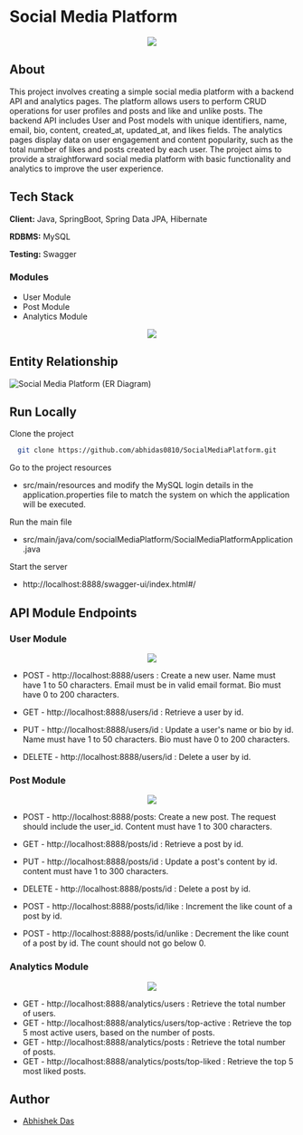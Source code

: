 # Social Media Platform

<p align="center">
  <img src="https://www.linkpicture.com/q/SocialMediaPlatform.png"/>
</p>

## About

This project involves creating a simple social media platform with a backend API and analytics pages. The platform allows users to perform CRUD operations for user profiles and posts and like and unlike posts. The backend API includes User and Post models with unique identifiers, name, email, bio, content, created_at, updated_at, and likes fields. The analytics pages display data on user engagement and content popularity, such as the total number of likes and posts created by each user. The project aims to provide a straightforward social media platform with basic functionality and analytics to improve the user experience.

## Tech Stack

**Client:** Java, SpringBoot, Spring Data JPA, Hibernate

**RDBMS:** MySQL

**Testing:** Swagger


### Modules
- User Module
- Post Module
-	Analytics Module

<p align="center">
  <img src="https://www.linkpicture.com/q/SocialMediaPlatform_1.png"/>
</p>

##  Entity Relationship

![Social Media Platform (ER Diagram)](https://www.linkpicture.com/q/Social-Media-Platform-ER-Diagram.png)

## Run Locally

Clone the project

```bash
  git clone https://github.com/abhidas0810/SocialMediaPlatform.git
```

Go to the project resources

-  src/main/resources and modify the MySQL login details in the application.properties file to match the system on which the application will be executed.

Run the main file

- src/main/java/com/socialMediaPlatform/SocialMediaPlatformApplication.java

Start the server

 - http://localhost:8888/swagger-ui/index.html#/

## API Module Endpoints

### User Module

<p align="center">
  <img src="https://www.linkpicture.com/q/SocialMediaPlatform_2.png"/>
</p>

* POST - http://localhost:8888/users : Create a new user.
  Name must have 1 to 50 characters.
  Email must be in valid email format.
  Bio must have 0 to 200 characters.

* GET - http://localhost:8888/users/id : Retrieve a user by id.
* PUT - http://localhost:8888/users/id : Update a user's name or bio by id.
  Name must have 1 to 50 characters.
  Bio must have 0 to 200 characters.

* DELETE - http://localhost:8888/users/id : Delete a user by id.

### Post Module

<p align="center">
  <img src="https://www.linkpicture.com/q/SocialMediaPlatform_3.png"/>
</p>

* POST - http://localhost:8888/posts: Create a new post. The request should include the user_id.
  Content must have 1 to 300 characters. 

* GET - http://localhost:8888/posts/id : Retrieve a post by id.
* PUT - http://localhost:8888/posts/id : Update a post's content by id.
  content must have 1 to 300 characters.

* DELETE - http://localhost:8888/posts/id : Delete a post by id.
* POST - http://localhost:8888/posts/id/like : Increment the like count of a post by id.
* POST - http://localhost:8888/posts/id/unlike : Decrement the like count of a post by id. The count should not go below 0.

### Analytics Module

<p align="center">
  <img src="https://www.linkpicture.com/q/SocialMediaPlatform_4.png"/>
</p>

* GET - http://localhost:8888/analytics/users : Retrieve the total number of users.
* GET - http://localhost:8888/analytics/users/top-active : Retrieve the top 5 most active users, based on the number of posts.
* GET - http://localhost:8888/analytics/posts : Retrieve the total number of posts.
* GET - http://localhost:8888/analytics/posts/top-liked : Retrieve the top 5 most liked posts.

## Author
- [Abhishek Das](https://github.com/abhidas0810)

